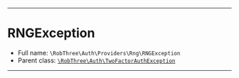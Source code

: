 ***

# RNGException





* Full name: `\RobThree\Auth\Providers\Rng\RNGException`
* Parent class: [`\RobThree\Auth\TwoFactorAuthException`](../../TwoFactorAuthException.md)






***

